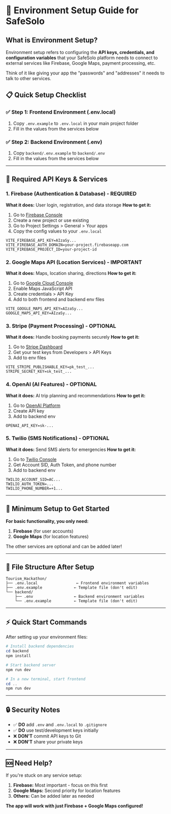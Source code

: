 # 🔧 Environment Setup Guide for SafeSolo

## What is Environment Setup?

Environment setup refers to configuring the **API keys, credentials, and configuration variables** that your SafeSolo platform needs to connect to external services like Firebase, Google Maps, payment processing, etc.

Think of it like giving your app the "passwords" and "addresses" it needs to talk to other services.

## 📋 Quick Setup Checklist

### ✅ **Step 1: Frontend Environment (.env.local)**
1. Copy `.env.example` to `.env.local` in your main project folder
2. Fill in the values from the services below

### ✅ **Step 2: Backend Environment (.env)**
1. Copy `backend/.env.example` to `backend/.env`
2. Fill in the values from the services below

---

## 🔑 Required API Keys & Services

### 1. **Firebase** (Authentication & Database) - **REQUIRED**
**What it does:** User login, registration, and data storage
**How to get it:**
1. Go to [Firebase Console](https://console.firebase.google.com/)
2. Create a new project or use existing
3. Go to Project Settings > General > Your apps
4. Copy the config values to your `.env.local`

```
VITE_FIREBASE_API_KEY=AIzaSy...
VITE_FIREBASE_AUTH_DOMAIN=your-project.firebaseapp.com
VITE_FIREBASE_PROJECT_ID=your-project-id
```

### 2. **Google Maps API** (Location Services) - **IMPORTANT**
**What it does:** Maps, location sharing, directions
**How to get it:**
1. Go to [Google Cloud Console](https://console.cloud.google.com/)
2. Enable Maps JavaScript API
3. Create credentials > API Key
4. Add to both frontend and backend env files

```
VITE_GOOGLE_MAPS_API_KEY=AIzaSy...
GOOGLE_MAPS_API_KEY=AIzaSy...
```

### 3. **Stripe** (Payment Processing) - **OPTIONAL**
**What it does:** Handle booking payments securely
**How to get it:**
1. Go to [Stripe Dashboard](https://dashboard.stripe.com/)
2. Get your test keys from Developers > API Keys
3. Add to env files

```
VITE_STRIPE_PUBLISHABLE_KEY=pk_test_...
STRIPE_SECRET_KEY=sk_test_...
```

### 4. **OpenAI** (AI Features) - **OPTIONAL**
**What it does:** AI trip planning and recommendations
**How to get it:**
1. Go to [OpenAI Platform](https://platform.openai.com/)
2. Create API key
3. Add to backend env

```
OPENAI_API_KEY=sk-...
```

### 5. **Twilio** (SMS Notifications) - **OPTIONAL**
**What it does:** Send SMS alerts for emergencies
**How to get it:**
1. Go to [Twilio Console](https://console.twilio.com/)
2. Get Account SID, Auth Token, and phone number
3. Add to backend env

```
TWILIO_ACCOUNT_SID=AC...
TWILIO_AUTH_TOKEN=...
TWILIO_PHONE_NUMBER=+1...
```

---

## 🚀 **Minimum Setup to Get Started**

**For basic functionality, you only need:**

1. **Firebase** (for user accounts)
2. **Google Maps** (for location features)

The other services are optional and can be added later!

---

## 📁 **File Structure After Setup**

```
Tourism_Hackathon/
├── .env.local                 ← Frontend environment variables
├── .env.example              ← Template file (don't edit)
└── backend/
    ├── .env                  ← Backend environment variables  
    └── .env.example          ← Template file (don't edit)
```

---

## ⚡ **Quick Start Commands**

After setting up your environment files:

```powershell
# Install backend dependencies
cd backend
npm install

# Start backend server
npm run dev

# In a new terminal, start frontend
cd ..
npm run dev
```

---

## 🔒 **Security Notes**

- ✅ **DO** add `.env` and `.env.local` to `.gitignore`
- ✅ **DO** use test/development keys initially
- ❌ **DON'T** commit API keys to Git
- ❌ **DON'T** share your private keys

---

## 🆘 **Need Help?**

If you're stuck on any service setup:
1. **Firebase:** Most important - focus on this first
2. **Google Maps:** Second priority for location features
3. **Others:** Can be added later as needed

**The app will work with just Firebase + Google Maps configured!**
